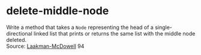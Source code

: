 # delete-middle-node
Write a method that takes a `Node` representing the head of a single-directional linked list that prints or returns the same list with the middle node deleted. <br>
Source: [Laakman-McDowell](https://www.amazon.com/Cracking-Coding-Interview-Programming-Questions/dp/0984782850/ref=sr_1_1?ie=UTF8&qid=1505019771&sr=8-1&keywords=cracking+the+coding+interview) 94
